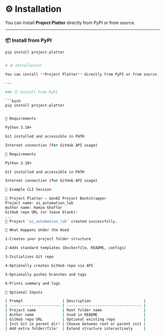 # ⚙️ Installation

You can install **Project Platter** directly from PyPI or from source.

---

### 📦 Install from PyPI

```bash
pip install project-platter


# ⚙️ Installation

You can install **Project Platter** directly from PyPI or from source.

---

### 📦 Install from PyPI

```bash
pip install project-platter


🧪 Requirements

Python 3.10+

Git installed and accessible in PATH

Internet connection (for GitHub API usage)

🧪 Requirements

Python 3.10+

Git installed and accessible in PATH

Internet connection (for GitHub API usage)

🧠 Example CLI Session

🚀 Project Platter — GenAI Project Bootstrapper
Project name: ai_automation_lab
Author name: Hamza Ghaffar
GitHub repo URL (or leave blank):
...
🎉 Project 'ai_automation_lab' created successfully.

🧩 What Happens Under the Hood

1-Creates your project folder structure

2-Adds standard templates (Dockerfile, README, configs)

3-Initializes Git repo

4-Optionally creates GitHub repo via API

5-Optionally pushes branches and tags

6-Prints summary and logs

🔧 Optional Inputs

| Prompt                  | Description                        |
| ----------------------- | ---------------------------------- |
| Project name            | Root folder name                   |
| Author name             | Used in README                     |
| GitHub repo URL         | Optional existing repo             |
| Init Git in parent dir? | Choose between root or parent init |
| Add extra folder/file?  | Extend structure interactively     |


